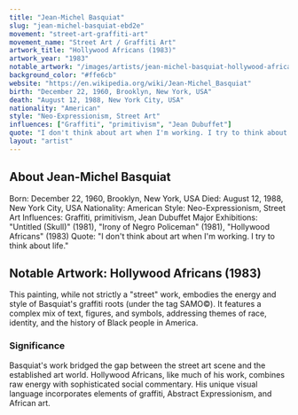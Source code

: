 ```yaml
---
title: "Jean-Michel Basquiat"
slug: "jean-michel-basquiat-ebd2e"
movement: "street-art-graffiti-art"
movement_name: "Street Art / Graffiti Art"
artwork_title: "Hollywood Africans (1983)"
artwork_year: "1983"
notable_artwork: "/images/artists/jean-michel-basquiat-hollywood-africans.jpeg"
background_color: "#ffe6cb"
website: "https://en.wikipedia.org/wiki/Jean-Michel_Basquiat"
birth: "December 22, 1960, Brooklyn, New York, USA"
death: "August 12, 1988, New York City, USA"
nationality: "American"
style: "Neo-Expressionism, Street Art"
influences: ["Graffiti", "primitivism", "Jean Dubuffet"]
quote: "I don't think about art when I'm working. I try to think about life."
layout: "artist"
---
```


## About Jean-Michel Basquiat

Born: December 22, 1960, Brooklyn, New York, USA Died: August 12, 1988, New York City, USA Nationality: American Style: Neo-Expressionism, Street Art Influences: Graffiti, primitivism, Jean Dubuffet Major Exhibitions: "Untitled (Skull)" (1981), "Irony of Negro Policeman" (1981), "Hollywood Africans" (1983) Quote: "I don't think about art when I'm working. I try to think about life."

## Notable Artwork: Hollywood Africans (1983)

This painting, while not strictly a "street" work, embodies the energy and style of Basquiat's graffiti roots (under the tag SAMO©). It features a complex mix of text, figures, and symbols, addressing themes of race, identity, and the history of Black people in America.

### Significance

Basquiat's work bridged the gap between the street art scene and the established art world. Hollywood Africans, like much of his work, combines raw energy with sophisticated social commentary. His unique visual language incorporates elements of graffiti, Abstract Expressionism, and African art.
